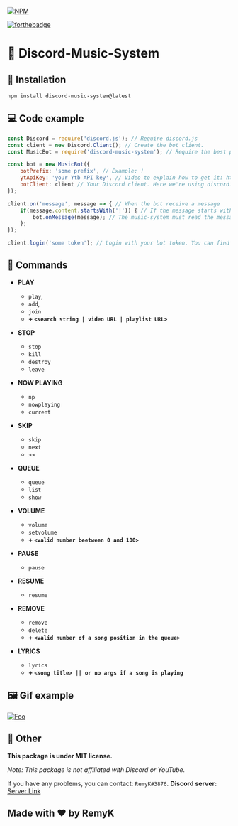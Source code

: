 [![NPM](https://nodei.co/npm/discord-music-system.png)](https://nodei.co/npm/discord-music-system/)

[![forthebadge](https://forthebadge.com/images/badges/made-with-javascript.svg)](https://forthebadge.com)

# 🎵 Discord-Music-System

## 🔩 Installation
```
npm install discord-music-system@latest
```
## 💻 Code example
```js
const Discord = require('discord.js'); // Require discord.js
const client = new Discord.Client(); // Create the bot client.
const MusicBot = require('discord-music-system'); // Require the best package ever created on NPM (= require discord-music-system)

const bot = new MusicBot({
    botPrefix: 'some prefix', // Example: !
    ytApiKey: 'your Ytb API key', // Video to explain how to get it: https://www.youtube.com/watch?v=VqML5F8hcRQ
    botClient: client // Your Discord client. Here we're using discord.js so it's the Discord.Client()
});

client.on('message', message => { // When the bot receive a message
    if(message.content.startsWith('!')) { // If the message starts with your prefix
        bot.onMessage(message); // The music-system must read the message, to check if it is a music command and execute it.
    };
});

client.login('some token'); // Login with your bot token. You can find the token at https://discord.com/developers/applications/
```

## 🤖 Commands
* **PLAY**
  * `play`, 
  * `add`, 
  * `join`
  * **+ `<search string | video URL | playlist URL>`**

* **STOP**
  * `stop`
  * `kill`
  * `destroy`
  * `leave`

* **NOW PLAYING**
  * `np`
  * `nowplaying`
  * `current`

* **SKIP**
  * `skip`
  * `next`
  * `>>`

* **QUEUE**
  * `queue`
  * `list`
  * `show`

* **VOLUME**
  * `volume`
  * `setvolume`
  * **+ `<valid number beetween 0 and 100>`**

* **PAUSE**
  * `pause`

* **RESUME**
  * `resume`

* **REMOVE**
  * `remove`
  * `delete`
  * **+ `<valid number of a song position in the queue>`**

* **LYRICS**
  * `lyrics`
  * **+ `<song title> || or no args if a song is playing`**



## 🖼 Gif example

[![Foo](https://cdn.discordapp.com/attachments/718371361751302144/759098262480748605/Presentation.gif)](https://www.npmjs.com/package/discord-music-system)

## 🚀 Other

**This package is under MIT license.**

*Note: This package is not affiliated with Discord or YouTube.*

If you have any problems, you can contact: `RemyK#3876`.
**Discord server:** [Server Link](https://discord.gg/ZCzxymB)


## **Made with ❤ by RemyK**
